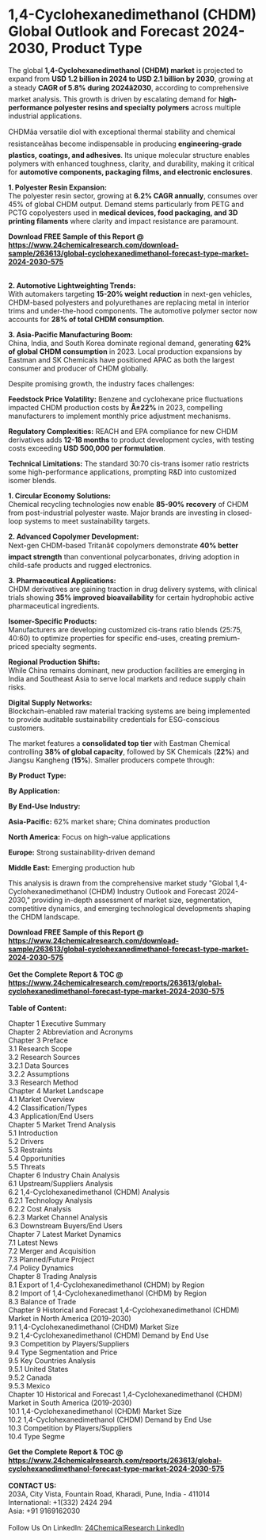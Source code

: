 <h1>1,4-Cyclohexanedimethanol (CHDM) Global Outlook and Forecast 2024-2030, Product Type</h1><p>The global <strong>1,4-Cyclohexanedimethanol (CHDM) market</strong> is projected to expand from <strong>USD 1.2 billion in 2024 to USD 2.1 billion by 2030</strong>, growing at a steady <strong>CAGR of 5.8% during 2024â2030</strong>, according to comprehensive market analysis. This growth is driven by escalating demand for <strong>high-performance polyester resins and specialty polymers</strong> across multiple industrial applications.</p><p>CHDMâa versatile diol with exceptional thermal stability and chemical resistanceâhas become indispensable in producing <strong>engineering-grade plastics, coatings, and adhesives</strong>. Its unique molecular structure enables polymers with enhanced toughness, clarity, and durability, making it critical for <strong>automotive components, packaging films, and electronic enclosures</strong>.</p><p><strong>1. Polyester Resin Expansion:</strong><br>
The polyester resin sector, growing at <strong>6.2% CAGR annually</strong>, consumes over 45% of global CHDM output. Demand stems particularly from PETG and PCTG copolyesters used in <strong>medical devices, food packaging, and 3D printing filaments</strong> where clarity and impact resistance are paramount.</p><div><b>Download FREE Sample of this Report @ 
            <a href="https://www.24chemicalresearch.com/download-sample/263613/global-cyclohexanedimethanol-forecast-type-market-2024-2030-575">
            https://www.24chemicalresearch.com/download-sample/263613/global-cyclohexanedimethanol-forecast-type-market-2024-2030-575</a></b></div><br><p><strong>2. Automotive Lightweighting Trends:</strong><br>
With automakers targeting <strong>15-20% weight reduction</strong> in next-gen vehicles, CHDM-based polyesters and polyurethanes are replacing metal in interior trims and under-the-hood components. The automotive polymer sector now accounts for <strong>28% of total CHDM consumption</strong>.</p><p><strong>3. Asia-Pacific Manufacturing Boom:</strong><br>
China, India, and South Korea dominate regional demand, generating <strong>62% of global CHDM consumption</strong> in 2023. Local production expansions by Eastman and SK Chemicals have positioned APAC as both the largest consumer and producer of CHDM globally.</p><p>Despite promising growth, the industry faces challenges:</p><p><strong>Feedstock Price Volatility:</strong> Benzene and cyclohexane price fluctuations impacted CHDM production costs by <strong>Â±22%</strong> in 2023, compelling manufacturers to implement monthly price adjustment mechanisms.</p><p><strong>Regulatory Complexities:</strong> REACH and EPA compliance for new CHDM derivatives adds <strong>12-18 months</strong> to product development cycles, with testing costs exceeding <strong>USD 500,000 per formulation</strong>.</p><p><strong>Technical Limitations:</strong> The standard 30:70 cis-trans isomer ratio restricts some high-performance applications, prompting R&amp;D into customized isomer blends.</p><p><strong>1. Circular Economy Solutions:</strong><br>
Chemical recycling technologies now enable <strong>85-90% recovery</strong> of CHDM from post-industrial polyester waste. Major brands are investing in closed-loop systems to meet sustainability targets.</p><p><strong>2. Advanced Copolymer Development:</strong><br>
Next-gen CHDM-based Tritanâ¢ copolymers demonstrate <strong>40% better impact strength</strong> than conventional polycarbonates, driving adoption in child-safe products and rugged electronics.</p><p><strong>3. Pharmaceutical Applications:</strong><br>
CHDM derivatives are gaining traction in drug delivery systems, with clinical trials showing <strong>35% improved bioavailability</strong> for certain hydrophobic active pharmaceutical ingredients.</p><p><strong>Isomer-Specific Products:</strong><br>
	Manufacturers are developing customized cis-trans ratio blends (25:75, 40:60) to optimize properties for specific end-uses, creating premium-priced specialty segments.</p><p><strong>Regional Production Shifts:</strong><br>
	While China remains dominant, new production facilities are emerging in India and Southeast Asia to serve local markets and reduce supply chain risks.</p><p><strong>Digital Supply Networks:</strong><br>
	Blockchain-enabled raw material tracking systems are being implemented to provide auditable sustainability credentials for ESG-conscious customers.</p><p>The market features a <strong>consolidated top tier</strong> with Eastman Chemical controlling <strong>38% of global capacity</strong>, followed by SK Chemicals (<strong>22%</strong>) and Jiangsu Kangheng (<strong>15%</strong>). Smaller producers compete through:</p><p><strong>By Product Type:</strong></p><p><strong>By Application:</strong></p><p><strong>By End-Use Industry:</strong></p><p><strong>Asia-Pacific:</strong> 62% market share; China dominates production</p><p><strong>North America:</strong> Focus on high-value applications</p><p><strong>Europe:</strong> Strong sustainability-driven demand</p><p><strong>Middle East:</strong> Emerging production hub</p><p>This analysis is drawn from the comprehensive market study "Global 1,4-Cyclohexanedimethanol (CHDM) Industry Outlook and Forecast 2024-2030," providing in-depth assessment of market size, segmentation, competitive dynamics, and emerging technological developments shaping the CHDM landscape.</p><div><b>Download FREE Sample of this Report @ 
            <a href="https://www.24chemicalresearch.com/download-sample/263613/global-cyclohexanedimethanol-forecast-type-market-2024-2030-575">
            https://www.24chemicalresearch.com/download-sample/263613/global-cyclohexanedimethanol-forecast-type-market-2024-2030-575</a></b></div><br><div><b>Get the Complete Report & TOC @ 
            <a href="https://www.24chemicalresearch.com/reports/263613/global-cyclohexanedimethanol-forecast-type-market-2024-2030-575">
            https://www.24chemicalresearch.com/reports/263613/global-cyclohexanedimethanol-forecast-type-market-2024-2030-575</a></b></div><br>
            <b>Table of Content:</b><p>Chapter 1 Executive Summary<br />
Chapter 2 Abbreviation and Acronyms<br />
Chapter 3 Preface<br />
3.1 Research Scope<br />
3.2 Research Sources<br />
3.2.1 Data Sources<br />
3.2.2 Assumptions<br />
3.3 Research Method<br />
Chapter 4 Market Landscape<br />
4.1 Market Overview<br />
4.2 Classification/Types<br />
4.3 Application/End Users<br />
Chapter 5 Market Trend Analysis<br />
5.1 Introduction<br />
5.2 Drivers<br />
5.3 Restraints<br />
5.4 Opportunities<br />
5.5 Threats<br />
Chapter 6 Industry Chain Analysis<br />
6.1 Upstream/Suppliers Analysis<br />
6.2 1,4-Cyclohexanedimethanol (CHDM) Analysis<br />
6.2.1 Technology Analysis<br />
6.2.2 Cost Analysis<br />
6.2.3 Market Channel Analysis<br />
6.3 Downstream Buyers/End Users<br />
Chapter 7 Latest Market Dynamics<br />
7.1 Latest News<br />
7.2 Merger and Acquisition<br />
7.3 Planned/Future Project<br />
7.4 Policy Dynamics<br />
Chapter 8 Trading Analysis<br />
8.1 Export of 1,4-Cyclohexanedimethanol (CHDM) by Region<br />
8.2 Import of 1,4-Cyclohexanedimethanol (CHDM) by Region<br />
8.3 Balance of Trade<br />
Chapter 9 Historical and Forecast 1,4-Cyclohexanedimethanol (CHDM) Market in North America (2019-2030)<br />
9.1 1,4-Cyclohexanedimethanol (CHDM) Market Size<br />
9.2 1,4-Cyclohexanedimethanol (CHDM) Demand by End Use<br />
9.3 Competition by Players/Suppliers<br />
9.4 Type Segmentation and Price<br />
9.5 Key Countries Analysis<br />
9.5.1 United States<br />
9.5.2 Canada<br />
9.5.3 Mexico<br />
Chapter 10 Historical and Forecast 1,4-Cyclohexanedimethanol (CHDM) Market in South America (2019-2030)<br />
10.1 1,4-Cyclohexanedimethanol (CHDM) Market Size<br />
10.2 1,4-Cyclohexanedimethanol (CHDM) Demand by End Use<br />
10.3 Competition by Players/Suppliers<br />
10.4 Type Segme</p><div><b>Get the Complete Report & TOC @ 
            <a href="https://www.24chemicalresearch.com/reports/263613/global-cyclohexanedimethanol-forecast-type-market-2024-2030-575">
            https://www.24chemicalresearch.com/reports/263613/global-cyclohexanedimethanol-forecast-type-market-2024-2030-575</a></b></div><br><b>CONTACT US:</b><br>
            203A, City Vista, Fountain Road, Kharadi, Pune, India - 411014<br>
            International: +1(332) 2424 294<br>
            Asia: +91 9169162030 <br><br>
            Follow Us On LinkedIn: <a href="https://www.linkedin.com/company/24chemicalresearch/">24ChemicalResearch LinkedIn</a>
